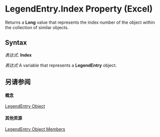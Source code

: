 
# LegendEntry.Index Property (Excel)

Returns a  **Long** value that represents the index number of the object within the collection of similar objects.


## Syntax

 _表达式_. **Index**

 _表达式_ A variable that represents a **LegendEntry** object.


## 另请参阅


#### 概念


[LegendEntry Object](ebe8c35c-87b4-11e6-0675-b8bcc8c668a5.md)
#### 其他资源


[LegendEntry Object Members](http://msdn.microsoft.com/library/185ac816-1220-d454-2f13-d36055dfa8a7%28Office.15%29.aspx)